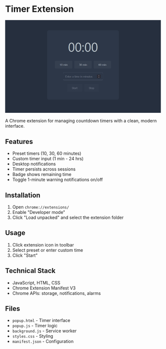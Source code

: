 # Timer Extension

![Timer Screenshot](timer.png)

A Chrome extension for managing countdown timers with a clean, modern interface.

## Features

- Preset timers (10, 30, 60 minutes)
- Custom timer input (1 min - 24 hrs)
- Desktop notifications
- Timer persists across sessions
- Badge shows remaining time
- Toggle 1-minute warning notifications on/off

## Installation

1. Open `chrome://extensions/`
2. Enable "Developer mode"
3. Click "Load unpacked" and select the extension folder

## Usage

1. Click extension icon in toolbar
2. Select preset or enter custom time
3. Click "Start"

## Technical Stack

- JavaScript, HTML, CSS
- Chrome Extension Manifest V3
- Chrome APIs: storage, notifications, alarms

## Files

- `popup.html` - Timer interface
- `popup.js` - Timer logic
- `background.js` - Service worker
- `styles.css` - Styling
- `manifest.json` - Configuration
